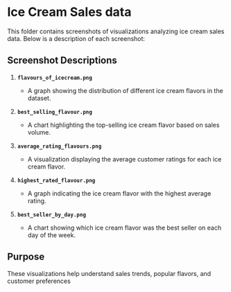# Ice Cream Sales data

This folder contains screenshots of visualizations analyzing ice cream sales data. Below is a description of each screenshot:

## Screenshot Descriptions

1. **`flavours_of_icecream.png`**  
   - A graph showing the distribution of different ice cream flavors in the dataset.

2. **`best_selling_flavour.png`**  
   - A chart highlighting the top-selling ice cream flavor based on sales volume.

3. **`average_rating_flavours.png`**  
   - A visualization displaying the average customer ratings for each ice cream flavor.

4. **`highest_rated_flavour.png`**  
   - A graph indicating the ice cream flavor with the highest average rating.

5. **`best_seller_by_day.png`**  
   - A chart showing which ice cream flavor was the best seller on each day of the week.

## Purpose
These visualizations help understand sales trends, popular flavors, and customer preferences 

